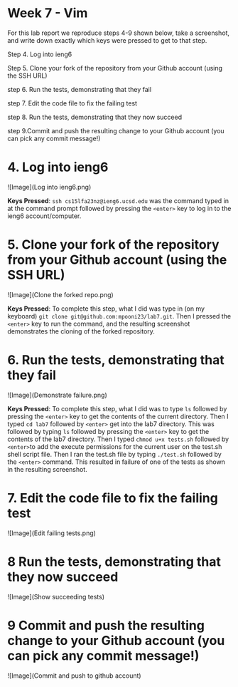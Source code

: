 # Week 7 - Vim 

For this lab report we reproduce steps 4-9 shown below, take a screenshot, and write down exactly which keys were pressed to get to that step. 

Step 4. Log into ieng6

Step 5. Clone your fork of the repository from your Github account (using the SSH URL)

step 6.  Run the tests, demonstrating that they fail

step 7.  Edit the code file to fix the failing test

step 8. Run the tests, demonstrating that they now succeed

step 9.Commit and push the resulting change to your Github account (you can pick any commit message!)

# **4. Log into ieng6**

![Image](Log into ieng6.png)

**Keys Pressed**: ```ssh cs15lfa23nz@ieng6.ucsd.edu``` was the command typed in at the command prompt followed by pressing the ```<enter>``` key to log in to the ieng6 account/computer. 

# **5. Clone your fork of the repository from your Github account (using the SSH URL)**

![Image](Clone the forked repo.png)

**Keys Pressed**: To complete this step, what I did was type in (on my keyboard)  ```git clone git@github.com:mpooni23/lab7.git```. Then I pressed the ```<enter>``` key to run the command, and the resulting screenshot demonstrates the cloning of the forked repository.

# **6. Run the tests, demonstrating that they fail**

![Image](Demonstrate failure.png)

**Keys Pressed**: To complete this step, what I did was to type ```ls``` followed by pressing the ```<enter>``` key to get the contents of the current directory. Then I typed ```cd lab7``` followed by ```<enter>```  get into the lab7 directory. This was followed by typing ```ls``` followed by pressing the ```<enter>``` key to get the contents of the lab7 directory. Then I typed ```chmod u+x tests.sh``` followed by ```<enter>```to add the execute permissions for the  current user on the test.sh shell script file. Then I ran the test.sh file by typing ```./test.sh``` followed by the ```<enter>``` command. This resulted in failure of one of the tests as shown in the resulting screenshot.

# **7. Edit the code file to fix the failing test**

![Image](Edit failing tests.png)

# **8 Run the tests, demonstrating that they now succeed**

![Image](Show succeeding tests)

# **9 Commit and push the resulting change to your Github account (you can pick any commit message!)**

![Image](Commit and push to github account)

